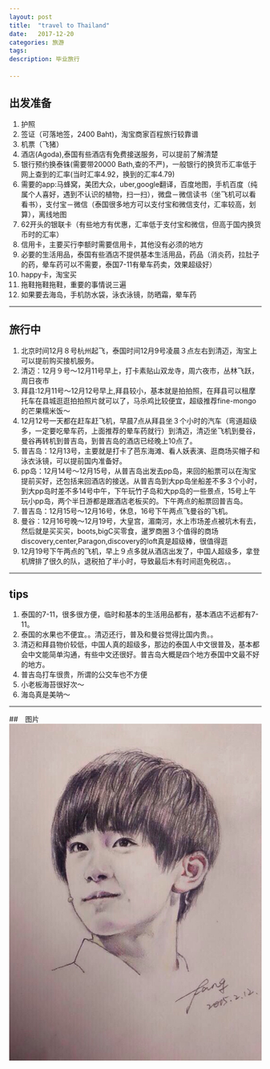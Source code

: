 ```yaml
---
layout: post
title:  "travel to Thailand"
date:   2017-12-20
categories: 旅游
tags: 
description: 毕业旅行

---
```

## 出发准备
1. 护照
2. 签证（可落地签，2400 Baht)，淘宝商家百程旅行较靠谱
3. 机票（飞猪）
4. 酒店(Agoda),泰国有些酒店有免费接送服务，可以提前了解清楚
5. 银行预约换泰铢(需要带20000 Bath,查的不严)，一般银行的换货币汇率低于网上查到的汇率(当时汇率4.92，换到的汇率4.79)
6. 需要的app:马蜂窝，美团大众，uber,google翻译，百度地图，手机百度（纯属个人喜好，遇到不认识的植物，扫一扫），微盘－微信读书（坐飞机可以看看书），支付宝－微信（泰国很多地方可以支付宝和微信支付，汇率较高，划算），离线地图
7. 62开头的银联卡（有些地方有优惠，汇率低于支付宝和微信，但高于国内换货币时的汇率）
8. 信用卡，主要买行李额时需要信用卡，其他没有必须的地方
9. 必要的生活用品，泰国有些酒店不提供基本生活用品，药品（消炎药，拉肚子的药，晕车药可以不需要，泰国7-11有晕车药卖，效果超级好）
10. happy卡，淘宝买
11. 拖鞋拖鞋拖鞋，重要的事情说三遍
12. 如果要去海岛，手机防水袋，泳衣泳镜，防晒霜，晕车药

---
## 旅行中
1. 北京时间12月８号杭州起飞，泰国时间12月9号凌晨３点左右到清迈，淘宝上可以提前购买接机服务。
2. 清迈：12月９号～12月11号早上，打卡素贴山双龙寺，周六夜市，丛林飞跃，周日夜市
3. 拜县:12月11号～12月12号早上,拜县较小，基本就是拍拍照，在拜县可以租摩托车在县城逛逛拍拍照片就可以了，马杀鸡比较便宜，超级推荐fine-mongo的芒果糯米饭～
4. 12月12号一天都在赶车赶飞机，早晨7点从拜县坐３个小时的汽车（弯道超级多，一定要吃晕车药，上面推荐的晕车药就行）到清迈，清迈坐飞机到曼谷，曼谷再转机到普吉岛，到普吉岛的酒店已经晚上10点了。
5. 普吉岛：12月13号，主要就是打卡了芭东海滩、看人妖表演、逛商场买帽子和泳衣泳镜，可以提前国内准备好。
6. pp岛：12月14号～12月15号，从普吉岛出发去pp岛，来回的船票可以在淘宝提前买好，还包括来回酒店的接送。从普吉岛到大pp岛坐船差不多３个小时，到大pp岛时差不多14号中午，下午玩竹子岛和大pp岛的一些景点，15号上午玩小pp岛，两个半日游都是跟酒店老板买的。下午两点的船票回普吉岛。
7. 普吉岛：12月15号～12月16号，休息，16号下午两点飞曼谷的飞机。
8. 曼谷：12月16号晚～12月19号，大皇宫，湄南河，水上市场差点被坑木有去，然后就是买买买，boots,bigC买零食，暹罗商圈３个值得的商场discovery,center,Paragon,discovery的loft真是超级棒，很值得逛
9. 12月19号下午两点的飞机，早上９点多就从酒店出发了，中国人超级多，拿登机牌排了很久的队，退税拍了半小时，导致最后木有时间逛免税店。。

---
## tips
1. 泰国的7-11，很多很方便，临时和基本的生活用品都有，基本酒店不远都有7-11。
2. 泰国的水果也不便宜。。清迈还行，普及和曼谷觉得比国内贵。。
3. 清迈和拜县物价较低，中国人真的超级多，那边的泰国人中文很普及，基本都会中文能简单沟通，有些中文还很好。普吉岛大概是四个地方泰国中文最不好的地方。
4. 普吉岛打车很贵，所谓的公交车也不方便
5. 小老板海苔很好次～
6. 海岛真是美呐～

---
##　图片
![](./fengmian.jpeg) 